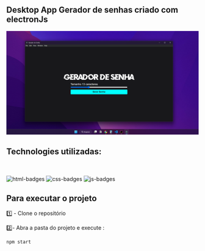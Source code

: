 ## Desktop App Gerador de senhas criado com electronJs 

<img class="logo projeto" src="./assets/gerador de senhas app electron.png" alt="foto-projeto"/>


## Technologies utilizadas:
<br>
<br>
<img  src="https://img.shields.io/badge/HTML5-E34F26?style=for-the-badge&logo=html5&logoColor=white" alt="html-badges" />

<img src="https://img.shields.io/badge/CSS3-1572B6?style=for-the-badge&logo=css3&logoColor=white" alt="css-badges"/>

<img src="https://img.shields.io/badge/JavaScript-F7DF1E?style=for-the-badge&logo=javascript&logoColor=black" alt="js-badges"/>

## Para executar o projeto

1️⃣ - Clone o repositório 

2️⃣-  Abra a pasta do projeto e execute :

```sh
npm start
```



